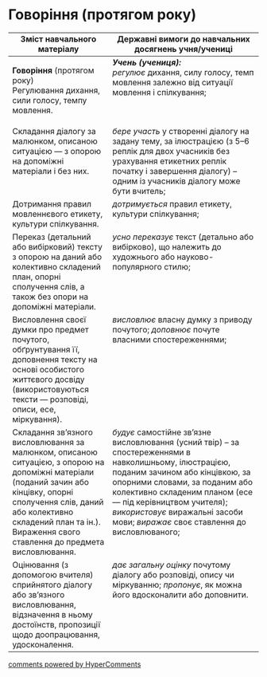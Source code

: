 <div id="hypercomments_widget" class="js-hypercomments-widget invisible"></div>

# Говоріння (протягом року)

<table>
  <tr>
    <td width="40%" align="center"><b>Зміст навчального матеріалу</b></td>
    <td width="60%" align="center"><b>Державні вимоги до навчальних досягнень учня/учениці</b></td>
  </tr>
<tbody>
  <tr>
    <td width="40%" style="vertical-align:top !important;">
    <p><b>Говоріння</b> (протягом року)<br>
Регулювання дихання, сили голосу, темпу мовлення.</td>
    <td width="60%" style="vertical-align:top !important;"> <i><b>Учень (учениця):</b></i><br>
<i>регулює</i> дихання, силу голосу, темп мовлення залежно від ситуації мовлення і спілкування;</td>
  </tr>
  <tr>
    <td width="40%" style="vertical-align:top !important;">
Складання діалогу за малюнком, описаною ситуацією — з опорою на допоміжні матеріали і без них. </td>
    <td width="60%" style="vertical-align:top !important;">
<i>бере участь</i> у створенні діалогу на задану тему, за ілюстрацією (з 5–6 реплік для двох учасників без урахування етикетних реплік початку і завершення діалогу) – одним із учасників діалогу може бути вчитель;</td>
  </tr>
  <tr>
    <td width="40%" style="vertical-align:top !important;">
Дотримання правил мовленнєвого етикету, культури спілкування.</td>
    <td width="60%" style="vertical-align:top !important;">
<i>дотримується</i> правил етикету, культури спілкування;</td>
  </tr>
  <tr>
    <td width="40%" style="vertical-align:top !important;">
Переказ (детальний або вибірковий) тексту з опорою на даний або колективно складений план, опорні сполучення слів, а також без опори на допоміжні матеріали.</td>
    <td width="60%" style="vertical-align:top !important;">
<i>усно переказує</i> текст (детально або вибірково), що належить до художнього або науково-популярного стилю;</td>
  </tr>
  <tr>
    <td width="40%" style="vertical-align:top !important;">
Висловлення своєї думки про предмет почутого, обґрунтування її, доповнення тексту на основі особистого життєвого досвіду (використовуються тексти — розповіді, описи, есе, міркування).</td>
    <td width="60%" style="vertical-align:top !important;">
<i>висловлює</i> власну думку з приводу почутого; <i>доповнює</i> почуте власними спостереженнями;</td>
  </tr>
  <tr>
    <td width="40%" style="vertical-align:top !important;">
Складання зв’язного висловлювання за малюнком, описаною ситуацією, з опорою на допоміжні матеріали (поданий зачин або кінцівку, опорні сполучення слів, даний або колективно складений план та ін.). Вираження свого ставлення до предмета висловлювання.</td>
    <td width="60%" style="vertical-align:top !important;">
<i>будує</i> самостійне зв’язне висловлювання (усний твір) – за спостереженнями в навколишньому, ілюстрацією, поданим зачином або кінцівкою, за опорними словами, за поданим або колективно складеним планом (есе — під керівництвом учителя); <i>використовує</i> виражальні засоби мови; <i>виражає</i> своє ставлення до висловлюваного;</td>
  </tr>
  <tr>
    <td width="40%" style="vertical-align:top !important;">
Оцінювання (з допомогою вчителя) сприйнятого діалогу або зв’язного висловлювання, відзначення в ньому достоїнств, пропозиції щодо доопрацювання, удосконалення.</td>
    <td width="60%" style="vertical-align:top !important;">
<i>дає загальну оцінку</i> почутому діалогу або розповіді, опису чи міркуванню; <i>пропонує</i>, як можна його вдосконалити або доповнити.</td>
  </tr>
</tbody>
</table>

<div class="js-hypercomments-container">
<a href="http://hypercomments.com" class="hc-link" title="comments widget">comments powered by HyperComments</a>
</div>